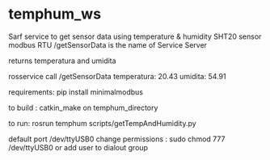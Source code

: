# temphum_ws
Sarf service to get sensor data using temperature &amp; humidity SHT20 sensor modbus RTU
/getSensorData is the name of Service Server

returns temperatura and umidita


rosservice call /getSensorData
temperatura: 20.43
umidita: 54.91


requirements: pip install minimalmodbus 

to build : catkin_make on temphum_directory

to run: rosrun temphum scripts/getTempAndHumidity.py

default port /dev/ttyUSB0
change permissions : sudo chmod 777 /dev/ttyUSB0 or add user to dialout group
